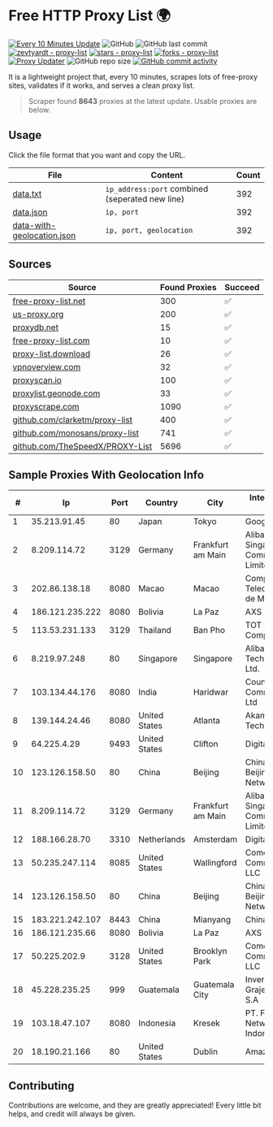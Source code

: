 
# Free HTTP Proxy List 🌍

[![Every 10 Minutes Update](https://github.com/mertguvencli/http-proxy-list/actions/workflows/main.yml/badge.svg?branch=main)](https://github.com/mertguvencli/http-proxy-list/actions/workflows/main.yml)
![GitHub](https://img.shields.io/github/license/mertguvencli/http-proxy-list)
![GitHub last commit](https://img.shields.io/github/last-commit/mertguvencli/http-proxy-list)
[![zevtyardt - proxy-list](https://img.shields.io/static/v1?label=zevtyardt&message=proxy-list&color=blue&logo=github)](https://github.com/zevtyardt/proxy-list "Go to GitHub repo")
[![stars - proxy-list](https://img.shields.io/github/stars/zevtyardt/proxy-list?style=social)](https://github.com/zevtyardt/proxy-list)
[![forks - proxy-list](https://img.shields.io/github/forks/zevtyardt/proxy-list?style=social)](https://github.com/zevtyardt/proxy-list)
[![Proxy Updater](https://github.com/zevtyardt/proxy-list/workflows/Proxy%20Updater/badge.svg)](https://github.com/zevtyardt/proxy-list/actions?query=workflow:"Proxy+Updater")
![GitHub repo size](https://img.shields.io/github/repo-size/zevtyardt/proxy-list)
[![GitHub commit activity](https://img.shields.io/github/commit-activity/m/zevtyardt/proxy-list?logo=commits)](https://github.com/zevtyardt/proxy-list/commits/main)

It is a lightweight project that, every 10 minutes, scrapes lots of free-proxy sites, validates if it works, and serves a clean proxy list.

> Scraper found **8643** proxies at the latest update. Usable proxies are below.

## Usage

Click the file format that you want and copy the URL.

|File|Content|Count|
|----|-------|-----|
|[data.txt](https://raw.githubusercontent.com/mertguvencli/http-proxy-list/main/proxy-list/data.txt)|`ip_address:port` combined (seperated new line)|392|
|[data.json](https://raw.githubusercontent.com/mertguvencli/http-proxy-list/main/proxy-list/data.json)|`ip, port`|392|
|[data-with-geolocation.json](https://raw.githubusercontent.com/mertguvencli/http-proxy-list/main/proxy-list/data-with-geolocation.json)|`ip, port, geolocation`|392|

## Sources

|Source|Found Proxies|Succeed|
|------|-------------|-------|
|[free-proxy-list.net](https://free-proxy-list.net)|300|✅|
|[us-proxy.org](https://www.us-proxy.org)|200|✅|
|[proxydb.net](http://proxydb.net)|15|✅|
|[free-proxy-list.com](https://free-proxy-list.com/?page=&port=&type%5B%5D=http&type%5B%5D=https&up_time=0&search=Search)|10|✅|
|[proxy-list.download](https://www.proxy-list.download/HTTP)|26|✅|
|[vpnoverview.com](https://vpnoverview.com/privacy/anonymous-browsing/free-proxy-servers)|32|✅|
|[proxyscan.io](https://www.proxyscan.io)|100|✅|
|[proxylist.geonode.com](https://proxylist.geonode.com/api/proxy-list?limit=300&page=1&sort_by=lastChecked&sort_type=desc&protocols=http,https)|33|✅|
|[proxyscrape.com](https://api.proxyscrape.com/v2/?request=displayproxies&protocol=http&timeout=10000&country=all&ssl=all&anonymity=all)|1090|✅|
|[github.com/clarketm/proxy-list](https://raw.githubusercontent.com/clarketm/proxy-list/master/proxy-list-raw.txt)|400|✅|
|[github.com/monosans/proxy-list](https://raw.githubusercontent.com/monosans/proxy-list/main/proxies/http.txt)|741|✅|
|[github.com/TheSpeedX/PROXY-List](https://raw.githubusercontent.com/TheSpeedX/PROXY-List/master/http.txt)|5696|✅|


## Sample Proxies With Geolocation Info

|#|Ip|Port|Country|City|Internet Service Provider|
|-|--|----|-------|----|-------------------------|
|1|35.213.91.45|80|Japan|Tokyo|Google LLC|
|2|8.209.114.72|3129|Germany|Frankfurt am Main|Alibaba.com Singapore E-Commerce Private Limited|
|3|202.86.138.18|8080|Macao|Macao|Companhia de Telecomunicacoes de Macau|
|4|186.121.235.222|8080|Bolivia|La Paz|AXS Bolivia S. A.|
|5|113.53.231.133|3129|Thailand|Ban Pho|TOT Public Company Limited|
|6|8.219.97.248|80|Singapore|Singapore|Alibaba (US) Technology Co., Ltd.|
|7|103.134.44.176|8080|India|Haridwar|Countrylink Communiction Pvt Ltd|
|8|139.144.24.46|8080|United States|Atlanta|Akamai Technologies, Inc.|
|9|64.225.4.29|9493|United States|Clifton|DigitalOcean, LLC|
|10|123.126.158.50|80|China|Beijing|China Unicom Beijing Province Network|
|11|8.209.114.72|3129|Germany|Frankfurt am Main|Alibaba.com Singapore E-Commerce Private Limited|
|12|188.166.28.70|3310|Netherlands|Amsterdam|DigitalOcean, LLC|
|13|50.235.247.114|8085|United States|Wallingford|Comcast Cable Communications, LLC|
|14|123.126.158.50|80|China|Beijing|China Unicom Beijing Province Network|
|15|183.221.242.107|8443|China|Mianyang|China Mobile|
|16|186.121.235.66|8080|Bolivia|La Paz|AXS Bolivia S. A.|
|17|50.225.202.9|3128|United States|Brooklyn Park|Comcast Cable Communications, LLC|
|18|45.228.235.25|999|Guatemala|Guatemala City|Inversiones Grajeda Andrade S.A|
|19|103.18.47.107|8080|Indonesia|Kresek|PT. Fiber Networks Indonesia|
|20|18.190.21.166|80|United States|Dublin|Amazon.com, Inc.|



## Contributing

Contributions are welcome, and they are greatly appreciated! Every
little bit helps, and credit will always be given.

